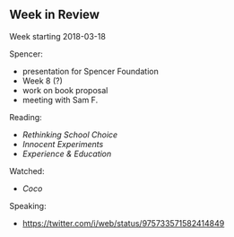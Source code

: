 ## Week in Review

Week starting 2018-03-18

Spencer:
* presentation for Spencer Foundation
* Week 8 (?)
* work on book proposal
* meeting with Sam F.

Reading:
* *Rethinking School Choice*
* *Innocent Experiments*
* *Experience & Education*

Watched:
* *Coco*

Speaking:
* https://twitter.com/i/web/status/975733571582414849
